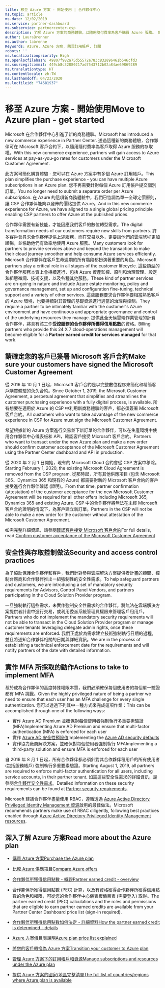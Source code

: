 ```yaml
---
title: 移至 Azure 方案 - 開始使用 | 合作夥伴中心
ms.topic: article
ms.date: 12/02/2019
ms.service: partner-dashboard
ms.subservice: partnercenter-csp
description: 了解 Azure 方案的商務體驗，以隨用隨付費率為客戶購買 Azure 服務。 同時了解新的安全性需求。
author: LauraBrenner
ms.author: labrenne
Keywords: Azure, Azure 方案, 購買訂用帳戶, 訂閱
robots: ''
ms.localizationpriority: High
ms.openlocfilehash: 49807f982a75d55572e783c832896461b546cfd3
ms.sourcegitcommit: 449cb8c32880217ad7543712b02a84ae69869289
ms.translationtype: HT
ms.contentlocale: zh-TW
ms.lasthandoff: 04/23/2020
ms.locfileid: "74681937"
---
```

# <a name="move-to-azure-plan---get-started"></a><span data-ttu-id="54390-105">移至 Azure 方案 - 開始使用</span><span class="sxs-lookup"><span data-stu-id="54390-105">Move to Azure plan - get started</span></span>

<span data-ttu-id="54390-106">Microsoft 在合作夥伴中心引進了新的商務體驗。</span><span class="sxs-lookup"><span data-stu-id="54390-106">Microsoft has introduced a new commerce experience in Partner Center.</span></span>  <span data-ttu-id="54390-107">透過這種新的商務體驗，合作夥伴可在 Microsoft 客戶合約下，以隨用隨付費率為客戶取得 Azure 服務的存取權。</span><span class="sxs-lookup"><span data-stu-id="54390-107">With this new commerce experience, partners will gain access to Azure services at pay-as-you-go rates for customers under the Microsoft Customer Agreement.</span></span>

<span data-ttu-id="54390-108">此方案可簡化購買體驗 - 您可以在 Azure 方案中有多個 Azure 訂用帳戶。</span><span class="sxs-lookup"><span data-stu-id="54390-108">This plan simplifies the purchase experience - you can have multiple Azure subscriptions in an Azure plan.</span></span> <span data-ttu-id="54390-109">您不再需要針對每個 Azure 訂用帳戶提交個別訂單。</span><span class="sxs-lookup"><span data-stu-id="54390-109">You no longer need to submit a separate order per Azure subscription.</span></span> <span data-ttu-id="54390-110">在 Azure 的這項新商務體驗中，我們已協調為單一全球定價原則，讓 CSP 合作夥伴能夠以發佈的價格提供 Azure。</span><span class="sxs-lookup"><span data-stu-id="54390-110">And in this new commerce experience for Azure, we have aligned to a single global pricing principle enabling CSP partners to offer Azure at the published prices.</span></span>

<span data-ttu-id="54390-111">合作夥伴需要有新技能，才能因應我們客戶的數位轉型需求。</span><span class="sxs-lookup"><span data-stu-id="54390-111">The digital transformation needs of our customers require new skills from partners.</span></span> <span data-ttu-id="54390-112">許多客戶會尋求合作夥伴提供上述服務，而在交易以外，更要讓他們的雲端旅程更加順暢，並協助他們有效率地使用 Azure 服務。</span><span class="sxs-lookup"><span data-stu-id="54390-112">Many customers look for partners to provide services above and beyond the transaction to make their cloud journey smoother and help consume Azure services efficiently.</span></span> <span data-ttu-id="54390-113">Microsoft 合作夥伴在客戶生命週期的所有階段都扮演著重要的角色。</span><span class="sxs-lookup"><span data-stu-id="54390-113">Microsoft partners play a critical role in all stages of the customer lifecycle.</span></span> <span data-ttu-id="54390-114">這些類型的合作夥伴服務本質上會持續進行，包括 Azure 資產監控、原則和治理管理、設定和組態微調、技術支援，以及各種其他服務。</span><span class="sxs-lookup"><span data-stu-id="54390-114">These kind of partner services are on-going in nature and include Azure estate monitoring, policy and governance management, set up and configuration fine-tuning, technical support and a variety of other services.</span></span> <span data-ttu-id="54390-115">這些服務要求合作夥伴要相當熟悉客戶的 Azure 環境，也要持續對其管理的基礎資源進行適當的治理與控制。</span><span class="sxs-lookup"><span data-stu-id="54390-115">They require a partner to be intimately familiar with the customer's Azure environment and have continuous and appropriate governance and control of the underlying resources they manage.</span></span> <span data-ttu-id="54390-116">提供此全天候雲端作業管理的計費合作夥伴，將具有該工作**受控服務的合作夥伴所獲得信用點數**的資格。</span><span class="sxs-lookup"><span data-stu-id="54390-116">Billing partners who provide this 24 X 7 cloud-operations management will become eligible for a **Partner earned credit for services managed** for that work.</span></span>

## <a name="make-sure-your-customers-have-signed-the-microsoft-customer-agreement"></a><span data-ttu-id="54390-117">請確定您的客戶已簽署 Microsoft 客戶合約</span><span class="sxs-lookup"><span data-stu-id="54390-117">Make sure your customers have signed the Microsoft Customer Agreement</span></span>

<span data-ttu-id="54390-118">從 2019 年 10 月 1 日起，Microsoft 客戶合約是以完整數位程序來簡化和精簡客戶購買體驗的永久合約。</span><span class="sxs-lookup"><span data-stu-id="54390-118">Since October 1, 2019, the Microsoft Customer Agreement, a perpetual agreement that simplifies and streamlines the customer purchasing experience with a fully digital process, is available.</span></span> <span data-ttu-id="54390-119">所有想要在適用於 Azure 的 CSP 中利用新商務體驗的客戶，都必須簽署 Microsoft 客戶合約。</span><span class="sxs-lookup"><span data-stu-id="54390-119">All customers who want to take advantage of the new commerce experience in CSP for Azure must sign the Microsoft Customer Agreement.</span></span>

<span data-ttu-id="54390-120">希望根據新的 Azure 方案進行交易並下新訂單的合作夥伴，可以在生產環境中使用合作夥伴中心儀表板和 API，確認客戶接受 Microsoft 客戶合約。</span><span class="sxs-lookup"><span data-stu-id="54390-120">Partners who want to transact under the new Azure plan and make a new order should confirm customer acceptance of the Microsoft Customer Agreement using the Partner Center dashboard and API in production.</span></span>

<span data-ttu-id="54390-121">從 2020 年 2 月 1 日開始，現有的 Microsoft Cloud 合約會從 CSP 方案中移除。</span><span class="sxs-lookup"><span data-stu-id="54390-121">Starting February 1, 2020, the existing Microsoft Cloud Agreement is removed from the CSP program.</span></span> <span data-ttu-id="54390-122">從那時起，所有其他供應項目 (包含 Microsoft 365、Dynamics 365 和現有的 Azure) 都需要對新的 Microsoft 客戶合約的客戶接受進行合作夥伴確認 (證明)。</span><span class="sxs-lookup"><span data-stu-id="54390-122">From that time, partner confirmation (attestation) of the customer acceptance for the new Microsoft Customer Agreement will be required for all other offers including Microsoft 365, Dynamics 365 and existing Azure.</span></span> <span data-ttu-id="54390-123">CSP 中的合作夥伴將無法在未經 Microsoft 客戶合約證明的情況下，為客戶建立新訂單。</span><span class="sxs-lookup"><span data-stu-id="54390-123">Partners in the CSP will not be able to make a new order for the customer without attestation of the Microsoft Customer Agreement.</span></span>

<span data-ttu-id="54390-124">如需完整詳細資訊，請參閱[確認客戶接受 Microsoft 客戶合約](confirm-customer-agreement.md)</span><span class="sxs-lookup"><span data-stu-id="54390-124">For full details, read [Confirm customer acceptance of the Microsoft Customer Agreement](confirm-customer-agreement.md)</span></span>

## <a name="security-and-access-control-practices"></a><span data-ttu-id="54390-125">安全性與存取控制做法</span><span class="sxs-lookup"><span data-stu-id="54390-125">Security and access control practices</span></span>

<span data-ttu-id="54390-126">為了協助保護合作夥伴和客戶，我們針對參與雲端解決方案提供者計畫的顧問、控制台廠商和合作夥伴推出一組強制性的安全性需求。</span><span class="sxs-lookup"><span data-stu-id="54390-126">To help safeguard partners and customers, we are introducing a set of mandatory security requirements for Advisors, Control Panel Vendors, and partners participating in the Cloud Solution Provider program.</span></span>

<span data-ttu-id="54390-127">一旦強制執行這些需求，未實作強制安全性需求的合作夥伴，將無法在雲端解決方案提供者計畫中進行交易，或利用委派系統管理員權限來管理客戶租用戶。</span><span class="sxs-lookup"><span data-stu-id="54390-127">Partners who do not implement the mandatory security requirements will not be able to transact in the Cloud Solution Provider program or manage customer tenants leveraging delegate admin rights, once these requirements are enforced.</span></span> <span data-ttu-id="54390-128">我們正處於為需求建立技術強制執行日期的過程，並且將通知合作夥伴相關的日期與詳細資訊。</span><span class="sxs-lookup"><span data-stu-id="54390-128">We are in the process of establishing a technical enforcement date for the requirements and will notify partners of the date with detailed information.</span></span>

## <a name="actions-to-take-to-implement-mfa"></a><span data-ttu-id="54390-129">實作 MFA 所採取的動作</span><span class="sxs-lookup"><span data-stu-id="54390-129">Actions to take to implement MFA</span></span>

<span data-ttu-id="54390-130">基於成為合作夥伴的高度特殊權限本質，我們必須確保每個使用者的每個單一驗證都有 MFA 挑戰。</span><span class="sxs-lookup"><span data-stu-id="54390-130">Given the highly privileged nature of being a partner we need to ensure that each user has an MFA challenge for every single authentication.</span></span> <span data-ttu-id="54390-131">您可以透過下列其中一種方式來完成這項作業：</span><span class="sxs-lookup"><span data-stu-id="54390-131">This can be accomplished through one of the following ways:</span></span>

- <span data-ttu-id="54390-132">實作 Azure AD Premium 並確保對每個使用者強制執行多重要素驗證 (MFA)</span><span class="sxs-lookup"><span data-stu-id="54390-132">Implementing Azure AD Premium and ensure that multi-factor authentication (MFA) is enforced for each user</span></span>
- <span data-ttu-id="54390-133">實作 [Azure AD 安全性預設值](https://docs.microsoft.com/azure/active-directory/conditional-access/concept-conditional-access-security-defaults)</span><span class="sxs-lookup"><span data-stu-id="54390-133">Implementing the [Azure AD security defaults](https://docs.microsoft.com/azure/active-directory/conditional-access/concept-conditional-access-security-defaults)</span></span>
- <span data-ttu-id="54390-134">實作協力廠商解決方案，並確保對每個使用者強制執行 MFA</span><span class="sxs-lookup"><span data-stu-id="54390-134">Implementing a third-party solution and ensure MFA is enforced for each user</span></span>

<span data-ttu-id="54390-135">自 2019 年 8 月 1 日起，所有合作夥伴都必須針對其合作夥伴租用戶的所有使用者 (包括服務帳戶) 強制執行多重要素驗證。</span><span class="sxs-lookup"><span data-stu-id="54390-135">Starting August 1, 2019, all partners are required to enforce multi-factor authentication for all users, including service accounts, in their partner tenant.</span></span> <span data-ttu-id="54390-136">如需這些安全性需求的詳細資訊，請參閱[合作夥伴安全性需求](https://docs.microsoft.com/partner-center/partner-security-requirements)。</span><span class="sxs-lookup"><span data-stu-id="54390-136">Detailed information on these security requirements can be found at [Partner security requirements](https://docs.microsoft.com/partner-center/partner-security-requirements).</span></span>

<span data-ttu-id="54390-137">Microsoft 建議合作夥伴盡量使用 RBAC，遵循透過 [Azure Active Directory Privileged Identity Management 資源](https://docs.microsoft.com/azure/active-directory/privileged-identity-management/pim-configure)啟用的最佳做法。</span><span class="sxs-lookup"><span data-stu-id="54390-137">Microsoft recommends partners make use of RBAC diligently, following best practices enabled through [Azure Active Directory Privileged Identity Management resources](https://docs.microsoft.com/azure/active-directory/privileged-identity-management/pim-configure).</span></span>

## <a name="read-more-about-the-azure-plan"></a><span data-ttu-id="54390-138">深入了解 Azure 方案</span><span class="sxs-lookup"><span data-stu-id="54390-138">Read more about the Azure plan</span></span>

- [<span data-ttu-id="54390-139">購買 Azure 方案</span><span class="sxs-lookup"><span data-stu-id="54390-139">Purchase the Azure plan</span></span>](purchase-azure-plan.md)

- [<span data-ttu-id="54390-140">比較 Azure 供應項目</span><span class="sxs-lookup"><span data-stu-id="54390-140">Compare Azure offers</span></span>](compare-azure-offers.md)

- [<span data-ttu-id="54390-141">合作夥伴所獲得信用點數 - 概觀</span><span class="sxs-lookup"><span data-stu-id="54390-141">Partner earned credit - overview</span></span>](partner-earned-credit.md)

- <span data-ttu-id="54390-142">合作夥伴所獲得信用點數 (PEC) 計算，以及有資格獲得合作夥伴所獲得信用點數的角色和權限，可從您的合作夥伴中心儀表板價目表 (需要登入) 取得。</span><span class="sxs-lookup"><span data-stu-id="54390-142">The partner earned credit (PEC) calculations and the roles and permissions that are eligible to earn partner earned credits are available from your Partner Center Dashboard price list (sign-in required).</span></span>

- [<span data-ttu-id="54390-143">合作夥伴所獲得信用點數如何決定 - 詳細資料</span><span class="sxs-lookup"><span data-stu-id="54390-143">How the partner earned credit is determined - details</span></span>](partner-earned-credit-explanation.md)
- [<span data-ttu-id="54390-144">Azure 方案價目表說明</span><span class="sxs-lookup"><span data-stu-id="54390-144">Azure plan price list explained</span></span>](azure-plan-price-list.md)
- [<span data-ttu-id="54390-145">將您的客戶轉換為 Azure 方案</span><span class="sxs-lookup"><span data-stu-id="54390-145">Transition your customer to Azure plan</span></span>](azure-plan-transition.md)
- [<span data-ttu-id="54390-146">管理 Azure 方案下的訂用帳戶和資源</span><span class="sxs-lookup"><span data-stu-id="54390-146">Manage subscriptions and resources under the Azure plan</span></span>](azure-plan-manage.md)
- [<span data-ttu-id="54390-147">提供 Azure 方案的國家/地區完整清單</span><span class="sxs-lookup"><span data-stu-id="54390-147">The full list of countries/regions where Azure plan is available</span></span>](https://query.prod.cms.rt.microsoft.com/cms/api/am/binary/RE3QN0x)

